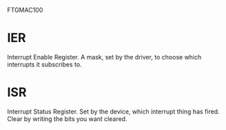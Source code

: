 FTGMAC100

# IER

Interrupt Enable Register. A mask, set by the driver, to choose which interrupts it subscribes to.

# ISR 

Interrupt Status Register. Set by the device, which interrupt thing has fired. Clear by writing the bits you want cleared.
